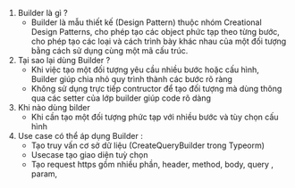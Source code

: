 1. Builder là gì ?
    - Builder là mẫu thiết kế (Design Pattern) thuộc nhóm Creational Design Patterns, cho phép tạo các object phức tạp theo từng bước, cho phép tạo các loại và cách trình bày khác nhau của một đối tượng bằng cách sử dụng cùng một mã cấu trúc.
2. Tại sao lại dùng Builder ?
    - Khi việc tạo một đối tượng yêu cầu nhiều bước hoặc cấu hình, Builder giúp chia nhỏ quy trình thành các bước rõ ràng
    - Không sử dụng trực tiếp contructor để tạo đối tượng mà dùng thông qua các setter của lớp builder giúp code rõ dàng
3. Khi nào dùng bilder
    - Khi cần tạo một đối tượng phức tạp với nhiều bước và tùy chọn cấu hình
4. Use case có thể áp dụng Builder :
    - Tạo truy vấn cơ sở dữ liệu (CreateQueryBuilder trong Typeorm)
    - Usecase tạo giao diện tuỳ chọn
    - Tạo request https gồm nhiều phần, header, method, body, query , param, 
